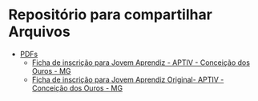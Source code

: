 # Repositório para compartilhar Arquivos

* [PDFs](#funciona)
  * [Ficha de inscrição para Jovem Aprendiz - APTIV - Conceição dos Ouros - MG](https://github.com/RickHardBR/arquivos/blob/main/pdf/fichaJovemAprendiz.pdf)
  * [Ficha de inscrição para Jovem Aprendiz Original- APTIV - Conceição dos Ouros - MG](https://github.com/RickHardBR/arquivos/blob/main/pdf/fichaJovemAprendizOriginal.pdf)
